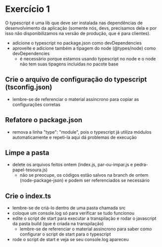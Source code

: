 # Exercício 1
O typescript é uma lib que deve ser instalada nas dependências de desenvolvimento da aplicação (somente nós, devs, precisamos dela e por isso não disponibilizamos na versão de produção, que é para clientes).

* adicione o typescript no package.json como devDependencies
* aproveite e adicione também a tipagem do node (@types/node) como devDependencies
    * é necessário porque estamos usando typescript no node e o node não tem suas tipagens incluídas no pacote base

## Crie o arquivo de configuração do typescript (tsconfig.json)

* lembre-se de referenciar o material assíncrono para copiar as configurações corretas

## Refatore o package.json
* remova a linha "type": "module", pois o typescript já utiliza módulos automaticamente e repeti-la aqui dá problemas de execução

## Limpe a pasta
* delete os arquivos feitos ontem (index.js, par-ou-impar.js e pedra-papel-tesoura.js)
    * não se preocupe, os códigos estão salvos na branch de ontem (node-package-json) e podem ser referenciados se necessário

## Crie o index.ts
* lembre-se de criá-lo dentro de uma pasta chamada src
* coloque um console.log só para verificar se tudo funcionou
* edite o script de start para executar a transpilação e rodar o javascript da pasta build (que é criada na transpilação)
    * lembre-se de referenciar o material assíncrono para saber como configurar o script de start para o typescript
* rode o script de start e veja se seu console.log apareceu